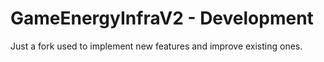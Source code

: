 # GameEnergyInfraV2 - Development
Just a fork used to implement new features and improve existing ones.
